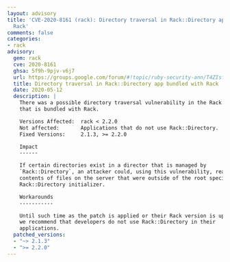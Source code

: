 ```yaml
---
layout: advisory
title: 'CVE-2020-8161 (rack): Directory traversal in Rack::Directory app bundled with
  Rack'
comments: false
categories:
- rack
advisory:
  gem: rack
  cve: 2020-8161
  ghsa: 5f9h-9pjv-v6j7
  url: https://groups.google.com/forum/#!topic/ruby-security-ann/T4ZIsfRf2eA
  title: Directory traversal in Rack::Directory app bundled with Rack
  date: 2020-05-12
  description: |
    There was a possible directory traversal vulnerability in the Rack::Directory app
    that is bundled with Rack.

    Versions Affected:  rack < 2.2.0
    Not affected:       Applications that do not use Rack::Directory.
    Fixed Versions:     2.1.3, >= 2.2.0

    Impact
    ------

    If certain directories exist in a director that is managed by
    `Rack::Directory`, an attacker could, using this vulnerability, read the
    contents of files on the server that were outside of the root specified in the
    Rack::Directory initializer.

    Workarounds
    -----------

    Until such time as the patch is applied or their Rack version is upgraded,
    we recommend that developers do not use Rack::Directory in their
    applications.
  patched_versions:
  - "~> 2.1.3"
  - ">= 2.2.0"
---
```

